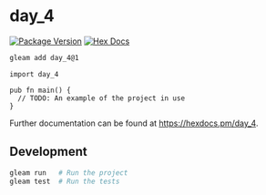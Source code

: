 # day_4

[![Package Version](https://img.shields.io/hexpm/v/day_4)](https://hex.pm/packages/day_4)
[![Hex Docs](https://img.shields.io/badge/hex-docs-ffaff3)](https://hexdocs.pm/day_4/)

```sh
gleam add day_4@1
```
```gleam
import day_4

pub fn main() {
  // TODO: An example of the project in use
}
```

Further documentation can be found at <https://hexdocs.pm/day_4>.

## Development

```sh
gleam run   # Run the project
gleam test  # Run the tests
```
